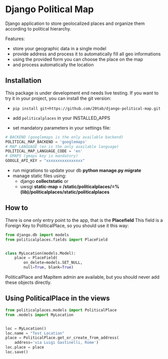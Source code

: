 Django Political Map
====================

Django application to store geolocalized places and organize them
according to political hierarchy.

Features:
- store your geographic data in a single model
- provide address and process it to automatically fill all geo informations
- using the provided form you can choose the place on the map
- and process automatically the location

Installation
------------
This package is under development end needs live testing.
If you want to try it in your project, you can install the
git version:

  - ```pip install git+https://github.com/20tab/django-political-map.git```
  
  - add ```politicalplaces``` in your INSTALLED_APPS
  
  - set mandatory parameters in your settings file:
```python
# BACKEND (googlemaps is the only available backend)
POLITICAL_MAP_BACKEND = 'googlemaps'
# MAP LANGUAGE (en is the only available language)
POLITICAL_MAP_LANGUAGE_CODE = 'en'
# GMAPS (gmaps key is mandatory)
GOOGLE_API_KEY = "xxxxxxxxxxxxxxxx"
```
  
  - run migrations to update your db **python manage.py migrate**
  
  - manage static files using:
    - django **collectstatic** or  
    - uwsgi **static-map = /static/politicalplaces/=%(lib)/politicalplaces/static/politicalplaces**
    

How to
------
There is one only entry point to the app, that is the **Placefield**
This field is a Foreign Key to PoliticalPlace, so you should use it 
this way:
```python
from django.db import models                                                
from politicalplaces.fields import PlaceField


class MyLocation(models.Model):
    place = PlaceField(
        on_delete=models.SET_NULL,
        null=True, blank=True)
```
PoliticalPlace and MapItem admin are available, but you should never add
these objects directly.

Using PoliticalPlace in the views
---------------------------------
```python
from politicalplaces.models import PoliticalPlace
from .models import MyLocation


loc = MyLocation()
loc.name = "Test Location"
place = PoliticalPlace.get_or_create_from_address(
    address='via Luigi Gastinelli, Rome')
loc.place = place
loc.save()
```
